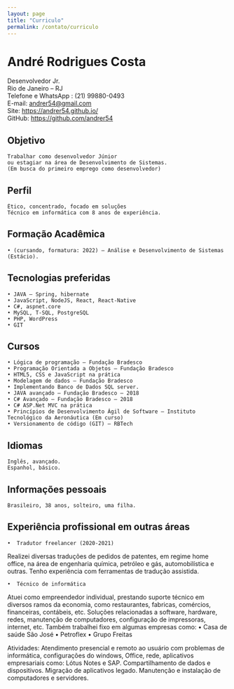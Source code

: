 ```yaml
---
layout: page
title: "Curriculo"
permalink: /contato/curriculo
---
```


# André Rodrigues Costa
Desenvolvedor Jr.  \
Rio de Janeiro – RJ  \
Telefone e WhatsApp : (21) 99880-0493  \
E-mail: andrer54@gmail.com \
Site: https://andrer54.github.io/  \
GitHub: https://github.com/andrer54  

## Objetivo
    Trabalhar como desenvolvedor Júnior    
    ou estagiar na área de Desenvolvimento de Sistemas.  
    (Em busca do primeiro emprego como desenvolvedor)

## Perfil
    Ético, concentrado, focado em soluções  
    Técnico em informática com 8 anos de experiência.

## Formação Acadêmica
    • (cursando, formatura: 2022) – Análise e Desenvolvimento de Sistemas (Estácio).

## Tecnologias preferidas
    • JAVA – Spring, hibernate
    • JavaScript, NodeJS, React, React-Native
    • C#, aspnet.core
    • MySQL, T-SQL, PostgreSQL
    • PHP, WordPress
    • GIT

## Cursos
    • Lógica de programação – Fundação Bradesco
    • Programação Orientada a Objetos – Fundação Bradesco
    • HTML5, CSS e JavaScript na prática
    • Modelagem de dados – Fundação Bradesco
    • Implementando Banco de Dados SQL server.
    • JAVA avançado – Fundação Bradesco – 2018
    • C# Avançado – Fundação Bradesco – 2018
    • C# ASP.Net MVC na prática
    • Princípios de Desenvolvimento Ágil de Software – Instituto Tecnológico da Aeronáutica (Em curso)
    • Versionamento de código (GIT) – RBTech



## Idiomas
    Inglês, avançado.  
    Espanhol, básico.

## Informações pessoais
    Brasileiro, 38 anos, solteiro, uma filha.


## Experiência profissional em outras áreas

    •  Tradutor freelancer (2020-2021)
Realizei diversas traduções de pedidos de patentes, em regime home office, na área de engenharia química, petróleo e gás, automobilística e outras. Tenho experiência com ferramentas de tradução assistida.

    •  Técnico de informática
Atuei como empreendedor individual, prestando suporte técnico em diversos ramos da economia, como restaurantes, fabricas, comércios, financeiras, contábeis, etc. Soluções relacionadas a software, hardware, redes, manutenção de computadores, configuração de impressoras, internet, etc.
Também trabalhei fixo em algumas empresas como:
    • Casa de saúde São José
    • Petroflex
    • Grupo Freitas

Atividades: Atendimento presencial e remoto ao usuário com problemas de informática, configurações do windows, Office, rede, aplicativos empresariais como: Lótus Notes e SAP. Compartilhamento de dados e dispositivos. Migração de aplicativos legado. Manutenção e instalação de computadores e servidores.
